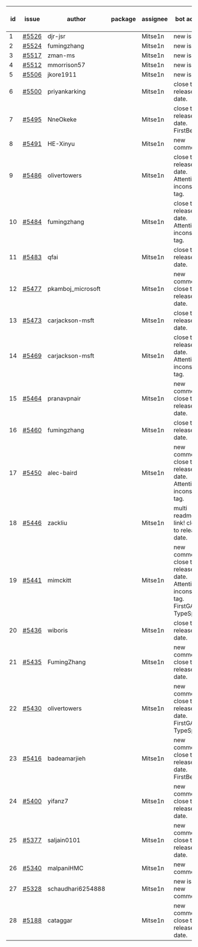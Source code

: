 | id | issue | author | package | assignee | bot advice | created date of issue | target release date | date from target |
| ------ | ------ | ------ | ------ | ------ | ------ | ------ | ------ | :-----: |
| 1 | [#5526](https://github.com/Azure/sdk-release-request/issues/5526) | djr-jsr |  | Mitse1n | new issue. | 09-25 | 10-25 |  |
| 2 | [#5524](https://github.com/Azure/sdk-release-request/issues/5524) | fumingzhang |  | Mitse1n | new issue. | 09-24 | 10-24 |  |
| 3 | [#5517](https://github.com/Azure/sdk-release-request/issues/5517) | zman-ms |  | Mitse1n | new issue. | 09-24 | 10-25 |  |
| 4 | [#5512](https://github.com/Azure/sdk-release-request/issues/5512) | mmorrison57 |  | Mitse1n | new issue. | 09-18 | 10-25 |  |
| 5 | [#5506](https://github.com/Azure/sdk-release-request/issues/5506) | jkore1911 |  | Mitse1n | new issue. | 09-16 | 10-24 |  |
| 6 | [#5500](https://github.com/Azure/sdk-release-request/issues/5500) | priyankarking |  | Mitse1n | close to release date. | 09-13 | 09-27 | 1 |
| 7 | [#5495](https://github.com/Azure/sdk-release-request/issues/5495) | NneOkeke |  | Mitse1n | close to release date. FirstBeta. | 09-13 | 09-27 | 1 |
| 8 | [#5491](https://github.com/Azure/sdk-release-request/issues/5491) | HE-Xinyu |  | Mitse1n | new comment. | 09-13 | 10-24 |  |
| 9 | [#5486](https://github.com/Azure/sdk-release-request/issues/5486) | olivertowers |  | Mitse1n | close to release date. Attention to inconsistent tag. | 09-12 | 09-27 | 1 |
| 10 | [#5484](https://github.com/Azure/sdk-release-request/issues/5484) | fumingzhang |  | Mitse1n | close to release date. Attention to inconsistent tag. | 09-12 | 09-26 | 0 |
| 11 | [#5483](https://github.com/Azure/sdk-release-request/issues/5483) | qfai |  | Mitse1n | close to release date. | 09-12 | 09-26 | 0 |
| 12 | [#5477](https://github.com/Azure/sdk-release-request/issues/5477) | pkamboj_microsoft |  | Mitse1n | new comment. close to release date. | 09-10 | 09-26 | 0 |
| 13 | [#5473](https://github.com/Azure/sdk-release-request/issues/5473) | carjackson-msft |  | Mitse1n | close to release date. | 09-09 | 09-27 | 1 |
| 14 | [#5469](https://github.com/Azure/sdk-release-request/issues/5469) | carjackson-msft |  | Mitse1n | close to release date. Attention to inconsistent tag. | 09-09 | 09-27 | 1 |
| 15 | [#5464](https://github.com/Azure/sdk-release-request/issues/5464) | pranavpnair |  | Mitse1n | new comment. close to release date. | 09-06 | 09-27 | 1 |
| 16 | [#5460](https://github.com/Azure/sdk-release-request/issues/5460) | fumingzhang |  | Mitse1n | close to release date. | 09-02 | 09-26 | 0 |
| 17 | [#5450](https://github.com/Azure/sdk-release-request/issues/5450) | alec-baird |  | Mitse1n | new comment. close to release date. Attention to inconsistent tag. | 08-30 | 09-27 | 1 |
| 18 | [#5446](https://github.com/Azure/sdk-release-request/issues/5446) | zackliu |  | Mitse1n | multi readme link! close to release date. | 08-26 | 09-26 | 0 |
| 19 | [#5441](https://github.com/Azure/sdk-release-request/issues/5441) | mimckitt |  | Mitse1n | new comment. close to release date. Attention to inconsistent tag. FirstGA. TypeSpec. | 08-22 | 09-27 | 1 |
| 20 | [#5436](https://github.com/Azure/sdk-release-request/issues/5436) | wiboris |  | Mitse1n | close to release date. | 08-22 | 09-27 | 1 |
| 21 | [#5435](https://github.com/Azure/sdk-release-request/issues/5435) | FumingZhang |  | Mitse1n | new comment. close to release date. | 08-22 | 09-26 | 0 |
| 22 | [#5430](https://github.com/Azure/sdk-release-request/issues/5430) | olivertowers |  | Mitse1n | new comment. close to release date. FirstGA. TypeSpec. | 08-19 | 09-27 | 1 |
| 23 | [#5416](https://github.com/Azure/sdk-release-request/issues/5416) | badeamarjieh |  | Mitse1n | new comment. close to release date. FirstBeta. | 08-12 | 09-26 | 0 |
| 24 | [#5400](https://github.com/Azure/sdk-release-request/issues/5400) | yifanz7 |  | Mitse1n | new comment. close to release date. | 08-07 | 09-27 | 1 |
| 25 | [#5377](https://github.com/Azure/sdk-release-request/issues/5377) | saljain0101 |  | Mitse1n | new comment. close to release date. | 07-26 | 09-26 | 0 |
| 26 | [#5340](https://github.com/Azure/sdk-release-request/issues/5340) | malpaniHMC |  | Mitse1n | new comment. | 07-18 | 08-23 |  |
| 27 | [#5328](https://github.com/Azure/sdk-release-request/issues/5328) | schaudhari6254888 |  | Mitse1n | new issue. new comment. | 07-10 | 08-23 |  |
| 28 | [#5188](https://github.com/Azure/sdk-release-request/issues/5188) | cataggar |  | Mitse1n | new comment. close to release date. | 05-08 | 09-26 | 0 |
